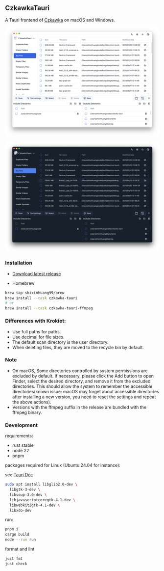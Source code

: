 ## CzkawkaTauri

A Tauri frontend of [Czkawka](https://github.com/qarmin/czkawka) on macOS and Windows.

![app light mode](./screenshots/1.png)

![app dark mode](./screenshots/2.png)

### Installation

- [Download latest release](https://github.com/shixinhuang99/czkawka-tauri/releases)

- Homebrew

```bash
brew tap shixinhuang99/brew
brew install --cask czkawka-tauri
# or
brew install --cask czkawka-tauri-ffmpeg
```

### Differences with Krokiet:

- Use full paths for paths.
- Use decimal for file sizes.
- The default scan directory is the user directory.
- When deleting files, they are moved to the recycle bin by default.

### Note

- On macOS, Some directories controlled by system permissions are excluded by default. If necessary, please click the Add button to open Finder, select the desired directory, and remove it from the excluded directories. This should allow the system to remember the accessible directories(known issue: macOS may forget about accessible directories after installing a new version, you need to reset the settings and repeat the above actions).
- Versions with the ffmpeg suffix in the release are bundled with the ffmpeg binary.

### Development

requirements:

- rust stable
- node 22
- pnpm

packages required for Linux (Ubuntu 24.04 for instance):

see [Tauri Doc](https://tauri.app/start/prerequisites/#linux)

```sh
sudo apt install libglib2.0-dev \
  libgtk-3-dev \
  libsoup-3.0-dev \
  libjavascriptcoregtk-4.1-dev \
  libwebkit2gtk-4.1-dev \
  libxdo-dev
```

run:

```sh
pnpm i
cargo build
node --run run
```

format and lint

```sh
just fmt
just check
```
